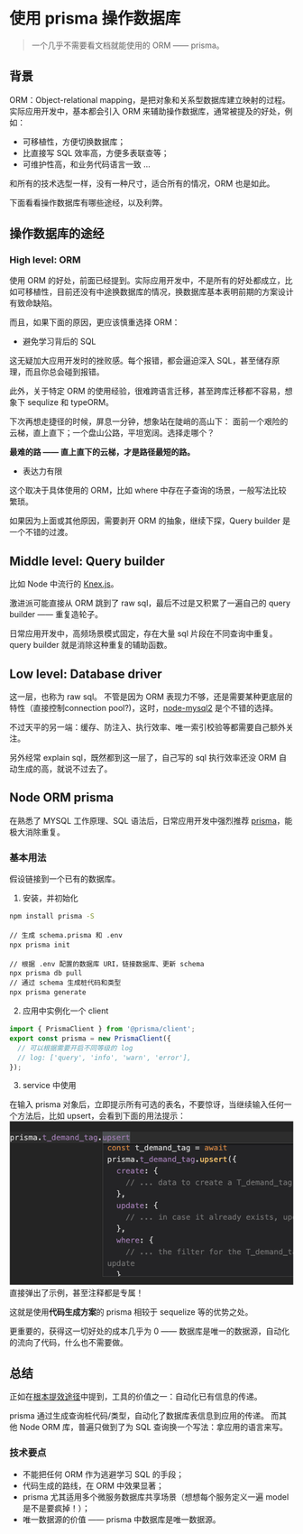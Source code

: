 # 使用 prisma 操作数据库

> 一个几乎不需要看文档就能使用的 ORM —— prisma。

## 背景

ORM：Object-relational mapping，是把对象和关系型数据库建立映射的过程。
实际应用开发中，基本都会引入 ORM 来辅助操作数据库，通常被提及的好处，例如：

- 可移植性，方便切换数据库；
- 比直接写 SQL 效率高，方便多表联查等；
- 可维护性高，和业务代码语言一致
...

和所有的技术选型一样，没有一种尺寸，适合所有的情况，ORM 也是如此。

下面看看操作数据库有哪些途经，以及利弊。

## 操作数据库的途经

### High level: ORM

使用 ORM 的好处，前面已经提到。实际应用开发中，不是所有的好处都成立，比如可移植性，目前还没有中途换数据库的情况，换数据库基本表明前期的方案设计有致命缺陷。

而且，如果下面的原因，更应该慎重选择 ORM：

- 避免学习背后的 SQL

这无疑加大应用开发时的挫败感。每个报错，都会逼迫深入 SQL，甚至储存原理，而且你总会碰到报错。

此外，关于特定 ORM 的使用经验，很难跨语言迁移，甚至跨库迁移都不容易，想象下 sequlize 和 typeORM。

下次再想走捷径的时候，屏息一分钟，想象站在陡峭的高山下：
面前一个艰险的云梯，直上直下；一个盘山公路，平坦宽阔。选择走哪个？

**最难的路 —— 直上直下的云梯，才是路径最短的路。**

- 表达力有限

这个取决于具体使用的 ORM，比如 where 中存在子查询的场景，一般写法比较繁琐。

如果因为上面或其他原因，需要剥开 ORM 的抽象，继续下探，Query builder 是一个不错的过渡。

## Middle level: Query builder

比如 Node 中流行的 [Knex.js](https://knexjs.org/)。

激进派可能直接从 ORM 跳到了 raw sql，最后不过是又积累了一遍自己的 query builder —— 重复造轮子。

日常应用开发中，高频场景模式固定，存在大量 sql 片段在不同查询中重复。query builder 就是消除这种重复的辅助函数。

## Low level: Database driver

这一层，也称为 raw sql。
不管是因为 ORM 表现力不够，还是需要某种更底层的特性（直接控制connection pool?)，这时，[node-mysql2](https://github.com/sidorares/node-mysql2/tree/master/documentation) 是个不错的选择。

不过天平的另一端：缓存、防注入、执行效率、唯一索引校验等都需要自己额外关注。

另外经常 explain sql，既然都到这一层了，自己写的 sql 执行效率还没 ORM 自动生成的高，就说不过去了。

## Node ORM prisma

在熟悉了 MYSQL 工作原理、SQL 语法后，日常应用开发中强烈推荐 [prisma](https://www.prisma.io/)，能极大消除重复。

### 基本用法

假设链接到一个已有的数据库。

1. 安装，并初始化

```bash
npm install prisma -S

// 生成 schema.prisma 和 .env
npx prisma init 

// 根据 .env 配置的数据库 URI，链接数据库、更新 schema
npx prisma db pull
// 通过 schema 生成桩代码和类型
npx prisma generate
```

2. 应用中实例化一个 client

```js
import { PrismaClient } from '@prisma/client';
export const prisma = new PrismaClient({
  // 可以根据需要开启不同等级的 log
  // log: ['query', 'info', 'warn', 'error'],
});
```

3. service 中使用

在输入 prisma 对象后，立即提示所有可选的表名，不要惊讶，当继续输入任何一个方法后，比如 upsert，会看到下面的用法提示：
![](2022-01-23-12-29-05.png)
直接弹出了示例，甚至注释都是专属！

这就是使用**代码生成方案**的 prisma 相较于 sequelize 等的优势之处。

更重要的，获得这一切好处的成本几乎为 0 —— 数据库是唯一的数据源，自动化的流向了代码，什么也不需要做。

## 总结

正如在[根本提效途径](https://zhuanlan.zhihu.com/p/459375469)中提到，工具的价值之一：自动化已有信息的传递。

prisma 通过生成查询桩代码/类型，自动化了数据库表信息到应用的传递。
而其他 Node ORM 库，普遍只做到了为 SQL 查询换一个写法：拿应用的语言来写。

### 技术要点

- 不能把任何 ORM 作为逃避学习 SQL 的手段；
- 代码生成的路线，在 ORM 中效果显著；
- prisma 尤其适用多个微服务数据库共享场景（想想每个服务定义一遍 model 是不是要疯掉！）；
- 唯一数据源的价值 —— prisma 中数据库是唯一数据源。



